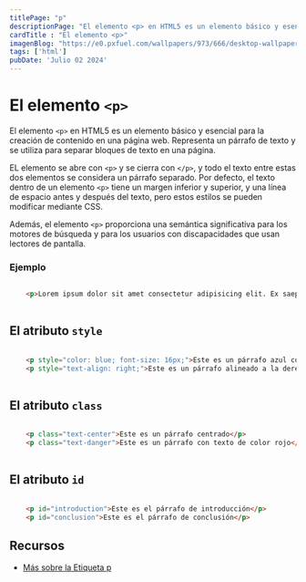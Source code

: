 ```yaml
---
titlePage: "p"
descriptionPage: "El elemento <p> en HTML5 es un elemento básico y esencial para la creación de contenido en una página web. Representa un párrafo de texto y se utiliza para separar bloques de texto en una página."
cardTitle : "El elemento <p>"
imagenBlog: "https://e0.pxfuel.com/wallpapers/973/666/desktop-wallpaper-html-5.jpg"
tags: ['html']
pubDate: 'Julio 02 2024'
---
```


# El elemento `<p>`

El elemento `<p>` en HTML5 es un elemento básico y esencial para la creación de contenido en una página web. Representa un párrafo de texto y se utiliza para separar bloques de texto en una página.

EL elemento se abre con `<p>` y se cierra con `</p>`, y todo el texto entre estas dos elementos se considera un párrafo separado. Por defecto, el texto dentro de un elemento `<p>` tiene un margen inferior y superior, y una línea de espacio antes y después del texto, pero estos estilos se pueden modificar mediante CSS.

Además, el elemento `<p>` proporciona una semántica significativa para los motores de búsqueda y para los usuarios con discapacidades que usan lectores de pantalla.

### Ejemplo

```html

    <p>Lorem ipsum dolor sit amet consectetur adipisicing elit. Ex saepe repellendus facere ipsam reiciendis molestias natus praesentium quidem, sit enim! Quasi veniam vitae maxime sint sequi eum unde, suscipit esse.</p>
    
```


## El atributo `style`

```html

    <p style="color: blue; font-size: 16px;">Este es un párrafo azul con fuente de tamaño 16px</p>
    <p style="text-align: right;">Este es un párrafo alineado a la derecha</p>
    
```

## El atributo `class`

```html

    <p class="text-center">Este es un párrafo centrado</p>
    <p class="text-danger">Este es un párrafo con texto de color rojo</p>
    
```

## El atributo `id`

```html

    <p id="introduction">Este es el párrafo de introducción</p>
    <p id="conclusion">Este es el párrafo de conclusión</p>

```

## Recursos

- [Más sobre la Etiqueta p](https://developer.mozilla.org/es/docs/Web/HTML/Element/p)

